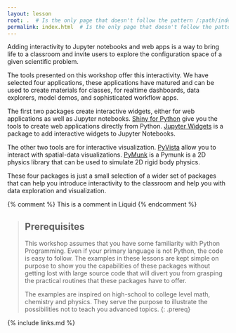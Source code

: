```yaml
---
layout: lesson
root: .  # Is the only page that doesn't follow the pattern /:path/index.html
permalink: index.html  # Is the only page that doesn't follow the pattern /:path/index.html
---
```

Adding interactivity to Jupyter notebooks and web apps is a way to bring life to a classroom and invite users to explore the configuration space of a given scientific problem.

The tools presented on this workshop offer this interactivity. We have selected four applications, these applications have matured and can be used to create materials for classes, for realtime dashboards, data explorers, model demos, and sophisticated workflow apps.

The first two packages create interactive widgets, either for web applications as well as Jupyter notebooks.
[Shiny for Python](https://shiny.posit.co/py/) give you the tools to create web applications directly from Python. [Jupyter Widgets](https://ipywidgets.readthedocs.io/en/stable/) is a package to add interactive widgets to Jupyter Notebooks.

The other two tools are for interactive visualization. [PyVista](https://docs.pyvista.org/version/stable/) allow you to interact with spatial-data visualizations. [PyMunk](https://www.pymunk.org/en/latest/) is a Pymunk is a 2D physics library that can be used to simulate 2D rigid body physics. 

These four packages is just a small selection of a wider set of packages that can help you introduce interactivity to the classroom and help you with data exploration and visualization.

<!-- this is an html comment -->

{% comment %} This is a comment in Liquid {% endcomment %}

> ## Prerequisites
>
> This workshop assumes that you have some familiarity with Python Programming.
> Even if your primary language is not Python, the code is easy to follow.
> The examples in these lessons are kept simple on purpose to show you the capabilities of these packages without getting lost with large source code that will divert you from grasping the practical routines that these packages have to offer.
> 
> The examples are inspired on high-school to college level math, chemistry and physics. They serve the purpose to illustrate the possibilities not to teach you advanced topics.
{: .prereq}

{% include links.md %}

